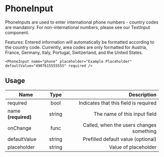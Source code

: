 <!-- 
This is an auto-generated markdown. 
You can change it in "src/molecules/PhoneInput.js" and run build:docs to update this file.
-->
# PhoneInput
PhoneInputs are used to enter international phone numbers - country codes are mandatory.
For non-international numbers, please see our TextInput component.

Features:
Entered information will automatically be formatted according to the country code.
Currently, area codes are only formatted for Austria, France, Germany, Italy, Portugal, Switzerland, and the United States.

```example
<PhoneInput name="phone" placeholder="Example Placeholder" defaultValue="4907615555555" required />
```
## Usage
| Name        | Type           | Description  |
| ----------- |:--------------:| ------------:|
|required|bool|Indicates that this field is required
|name **(required)**|string|The name of this input field
|onChange|func|Called, when the users changes something
|defaultValue|string|Prefilled default value (optional)
|placeholder|string|Value of placeholder
